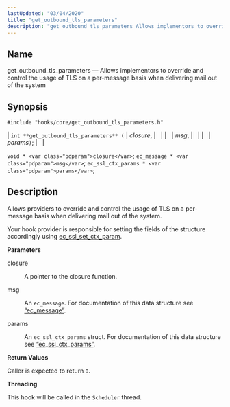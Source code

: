 ```yaml
---
lastUpdated: "03/04/2020"
title: "get_outbound_tls_parameters"
description: "get outbound tls parameters Allows implementors to override and control the usage of TLS on a per message basis when delivering mail out of the system int get outbound tls parameters closure msg params void closure ec message msg ec ssl ctx params params Allows providers to override and control..."
---
```


<a name="hooks.core.get_outbound_tls_parameters"></a> 
## Name

get_outbound_tls_parameters — Allows implementors to override and control the usage of TLS on a per-message basis when delivering mail out of the system

## Synopsis

`#include "hooks/core/get_outbound_tls_parameters.h"`

| `int **get_outbound_tls_parameters** (` | <var class="pdparam">closure</var>, |   |
|   | <var class="pdparam">msg</var>, |   |
|   | <var class="pdparam">params</var>`)`; |   |

`void * <var class="pdparam">closure</var>`;
`ec_message * <var class="pdparam">msg</var>`;
`ec_ssl_ctx_params * <var class="pdparam">params</var>`;<a name="idp37313760"></a> 
## Description

Allows providers to override and control the usage of TLS on a per-message basis when delivering mail out of the system.

Your hook provider is responsible for setting the fields of the structure accordingly using [ec_ssl_set_ctx_param](/momentum/3/3-api/apis-ec-ssl-set-ctx-param).

**<a name="idp37316192"></a> Parameters**

<dl class="variablelist">

<dt>closure</dt>

<dd>

A pointer to the closure function.

</dd>

<dt>msg</dt>

<dd>

An `ec_message`. For documentation of this data structure see [“ec_message”](/momentum/3/3-api/structs-ec-message).

</dd>

<dt>params</dt>

<dd>

An `ec_ssl_ctx_params` struct. For documentation of this data structure see [“ec_ssl_ctx_params”](/momentum/3/3-api/structs-ec-ssl-ctx-params).

</dd>

</dl>

**<a name="idp37324688"></a> Return Values**

Caller is expected to return `0`.

**<a name="idp37326048"></a> Threading**

This hook will be called in the `Scheduler` thread.